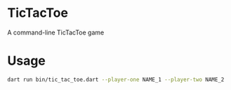 # TicTacToe

A command-line TicTacToe game

# Usage

```bash
dart run bin/tic_tac_toe.dart --player-one NAME_1 --player-two NAME_2
```
